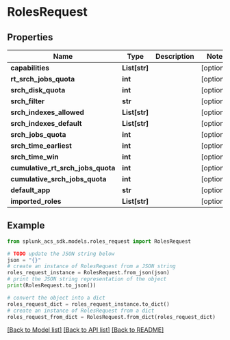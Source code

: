 # RolesRequest


## Properties

Name | Type | Description | Notes
------------ | ------------- | ------------- | -------------
**capabilities** | **List[str]** |  | [optional] 
**rt_srch_jobs_quota** | **int** |  | [optional] 
**srch_disk_quota** | **int** |  | [optional] 
**srch_filter** | **str** |  | [optional] 
**srch_indexes_allowed** | **List[str]** |  | [optional] 
**srch_indexes_default** | **List[str]** |  | [optional] 
**srch_jobs_quota** | **int** |  | [optional] 
**srch_time_earliest** | **int** |  | [optional] 
**srch_time_win** | **int** |  | [optional] 
**cumulative_rt_srch_jobs_quota** | **int** |  | [optional] 
**cumulative_srch_jobs_quota** | **int** |  | [optional] 
**default_app** | **str** |  | [optional] 
**imported_roles** | **List[str]** |  | [optional] 

## Example

```python
from splunk_acs_sdk.models.roles_request import RolesRequest

# TODO update the JSON string below
json = "{}"
# create an instance of RolesRequest from a JSON string
roles_request_instance = RolesRequest.from_json(json)
# print the JSON string representation of the object
print(RolesRequest.to_json())

# convert the object into a dict
roles_request_dict = roles_request_instance.to_dict()
# create an instance of RolesRequest from a dict
roles_request_from_dict = RolesRequest.from_dict(roles_request_dict)
```
[[Back to Model list]](../README.md#documentation-for-models) [[Back to API list]](../README.md#documentation-for-api-endpoints) [[Back to README]](../README.md)


